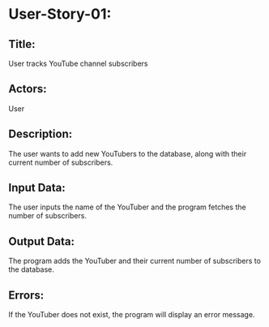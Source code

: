 # User-Story-01:

## Title:
User tracks YouTube channel subscribers

## Actors:
User

## Description:
The user wants to add new YouTubers to the database, along with their current number of subscribers.

## Input Data:
The user inputs the name of the YouTuber and the program fetches the number of subscribers.

## Output Data:
The program adds the YouTuber and their current number of subscribers to the database.

## Errors:
If the YouTuber does not exist, the program will display an error message.